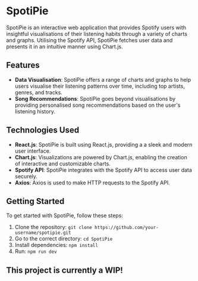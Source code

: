 # SpotiPie

SpotiPie is an interactive web application that provides Spotify users with insightful visualisations of their listening habits through a variety of charts and graphs. Utilising the Spotify API, SpotiPie fetches user data and presents it in an intuitive manner using Chart.js.

## Features

- **Data Visualisation**: SpotiPie offers a range of charts and graphs to help users visualise their listening patterns over time, including top artists, genres, and tracks.
- **Song Recommendations**: SpotiPie goes beyond visualisations by providing personalised song recommendations based on the user's listening history.

## Technologies Used

- **React.js**: SpotiPie is built using React.js, providing a a sleek and modern user interface.
- **Chart.js**: Visualizations are powered by Chart.js, enabling the creation of interactive and customizable charts.
- **Spotify API**: SpotiPie integrates with the Spotify API to access user data securely.
- **Axios**: Axios is used to make HTTP requests to the Spotify API.

## Getting Started

To get started with SpotiPie, follow these steps:

1. Clone the repository: `git clone https://github.com/your-username/spotipie.git`
2. Go to the correct directory: `cd SpotiPie`
3. Install dependencies: `npm install`
4. Run: `npm run dev`

## This project is currently a WIP!
